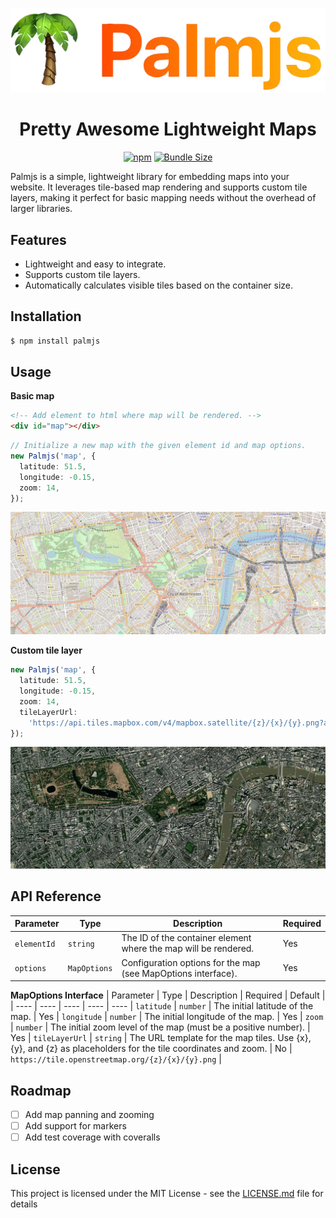 <p align="center">

![Palmjs's Logo](assets/logo.png)

</p>

<h1 align="center">Pretty Awesome Lightweight Maps</h1>

<div align="center">

[![npm](https://img.shields.io/npm/v/palmjs)](https://www.npmjs.com/package/palmjs)
[![Bundle Size](https://img.shields.io/bundlephobia/minzip/palmjs)](https://bundlephobia.com/package/palmjs)

</div>

Palmjs is a simple, lightweight library for embedding maps into your website. It leverages tile-based map rendering and supports custom tile layers, making it perfect for basic mapping needs without the overhead of larger libraries.

## Features

- Lightweight and easy to integrate.
- Supports custom tile layers.
- Automatically calculates visible tiles based on the container size.

## Installation

```bash
$ npm install palmjs
```

## Usage

**Basic map**

```html
<!-- Add element to html where map will be rendered. -->
<div id="map"></div>
```

```ts
// Initialize a new map with the given element id and map options.
new Palmjs('map', {
  latitude: 51.5,
  longitude: -0.15,
  zoom: 14,
});
```

![Basic map example](assets/basic_map.png 'Palmjs: Basic map example')

**Custom tile layer**

```ts
new Palmjs('map', {
  latitude: 51.5,
  longitude: -0.15,
  zoom: 14,
  tileLayerUrl:
    'https://api.tiles.mapbox.com/v4/mapbox.satellite/{z}/{x}/{y}.png?access_token=[YOUR_TOKEN]',
});
```

![Custom tile layer example](assets/custom_tile_layer.png 'Palmjs: Custom tile layer example')

## API Reference

| Parameter   | Type         | Description                                                     | Required |
| ----------- | ------------ | --------------------------------------------------------------- | -------- |
| `elementId` | `string`     | The ID of the container element where the map will be rendered. | Yes      |
| `options`   | `MapOptions` | Configuration options for the map (see MapOptions interface).   | Yes      |

**MapOptions Interface**
| Parameter | Type | Description | Required | Default |
| ---- | ---- | ---- | ---- | ---- |
`latitude` | `number` | The initial latitude of the map. | Yes |
`longitude` | `number` | The initial longitude of the map. | Yes |
`zoom` | `number` | The initial zoom level of the map (must be a positive number). | Yes |
`tileLayerUrl` | `string` | The URL template for the map tiles. Use {x}, {y}, and {z} as placeholders for the tile coordinates and zoom. | No | `https://tile.openstreetmap.org/{z}/{x}/{y}.png` |

[npm-url]: https://npmjs.org/package/palmjs
[downloads-image]: https://img.shields.io/npm/dm/palmjs.svg

## Roadmap

- [ ] Add map panning and zooming
- [ ] Add support for markers
- [ ] Add test coverage with coveralls

## License

This project is licensed under the MIT License - see the [LICENSE.md](./LICENSE.md) file for details
